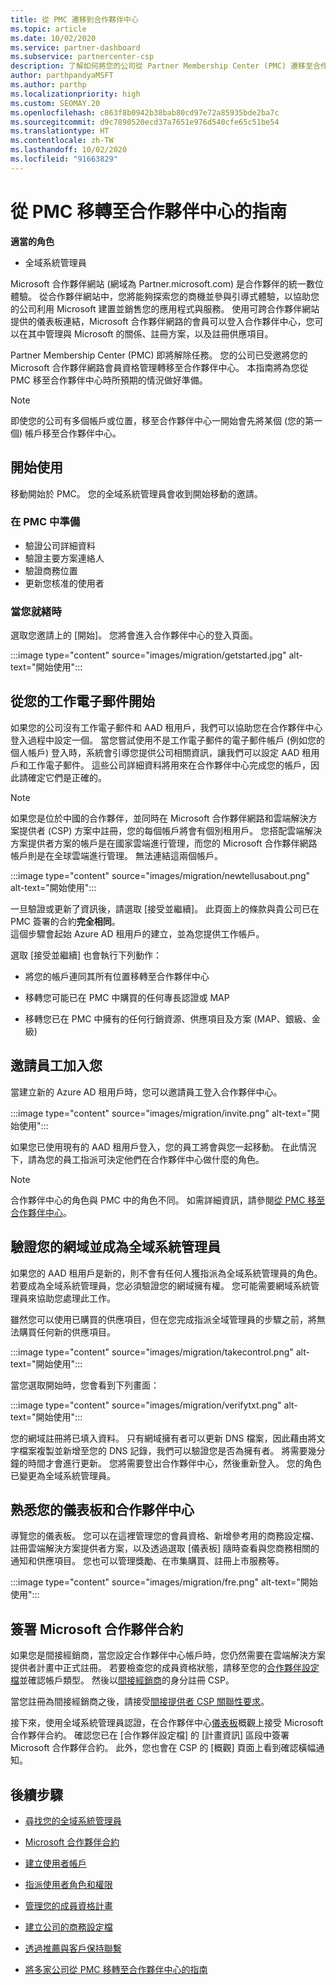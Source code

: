 ```yaml
---
title: 從 PMC 遷移到合作夥伴中心
ms.topic: article
ms.date: 10/02/2020
ms.service: partner-dashboard
ms.subservice: partnercenter-csp
description: 了解如何將您的公司從 Partner Membership Center (PMC) 遷移至合作夥伴中心。
author: parthpandyaMSFT
ms.author: parthp
ms.localizationpriority: high
ms.custom: SEOMAY.20
ms.openlocfilehash: c863f8b0942b38bab80cd97e72a85935bde2ba7c
ms.sourcegitcommit: d9c7890520ecd37a7651e976d540cfe65c51be54
ms.translationtype: HT
ms.contentlocale: zh-TW
ms.lasthandoff: 10/02/2020
ms.locfileid: "91663829"
---
```

# <a name="guide-to-migrating-from-pmc-to-partner-center"></a>從 PMC 移轉至合作夥伴中心的指南

**適當的角色**

- 全域系統管理員

Microsoft 合作夥伴網站 (網域為 Partner.microsoft.com) 是合作夥伴的統一數位體驗。 從合作夥伴網站中，您將能夠探索您的商機並參與引導式體驗，以協助您的公司利用 Microsoft 建置並銷售您的應用程式與服務。 使用可跨合作夥伴網站提供的儀表板連結，Microsoft 合作夥伴網路的會員可以登入合作夥伴中心，您可以在其中管理與 Microsoft 的關係、註冊方案，以及註冊供應項目。

Partner Membership Center (PMC) 即將解除任務。 您的公司已受邀將您的 Microsoft 合作夥伴網路會員資格管理轉移至合作夥伴中心。 本指南將為您從 PMC 移至合作夥伴中心時所預期的情況做好準備。

>[!NOTE]
>即使您的公司有多個帳戶或位置，移至合作夥伴中心一開始會先將某個 (您的第一個) 帳戶移至合作夥伴中心。

## <a name="get-started"></a>開始使用

移動開始於 PMC。 您的全域系統管理員會收到開始移動的邀請。

### <a name="prepare-in-pmc"></a>在 PMC 中準備

- 驗證公司詳細資料
- 驗證主要方案連絡人
- 驗證商務位置
- 更新您核准的使用者

### <a name="when-youre-ready"></a>當您就緒時

選取您邀請上的 [開始]。 您將會進入合作夥伴中心的登入頁面。

:::image type="content" source="images/migration/getstarted.jpg" alt-text="開始使用":::

## <a name="start-with-your-work-email"></a>從您的工作電子郵件開始

如果您的公司沒有工作電子郵件和 AAD 租用戶，我們可以協助您在合作夥伴中心登入過程中設定一個。 當您嘗試使用不是工作電子郵件的電子郵件帳戶 (例如您的個人帳戶) 登入時，系統會引導您提供公司相關資訊，讓我們可以設定 AAD 租用戶和工作電子郵件。 這些公司詳細資料將用來在合作夥伴中心完成您的帳戶，因此請確定它們是正確的。

>[!NOTE]
>如果您是位於中國的合作夥伴，並同時在 Microsoft 合作夥伴網路和雲端解決方案提供者 (CSP) 方案中註冊，您的每個帳戶將會有個別租用戶。 您搭配雲端解決方案提供者方案的帳戶是在國家雲端進行管理，而您的 Microsoft 合作夥伴網路帳戶則是在全球雲端進行管理。 無法連結這兩個帳戶。

:::image type="content" source="images/migration/newtellusabout.png" alt-text="開始使用":::

一旦驗證或更新了資訊後，請選取 [接受並繼續]。
此頁面上的條款與貴公司已在 PMC 簽署的合約**完全相同**。  
這個步驟會起始 Azure AD 租用戶的建立，並為您提供工作帳戶。

選取 [接受並繼續] 也會執行下列動作：

- 將您的帳戶連同其所有位置移轉至合作夥伴中心

- 移轉您可能已在 PMC 中購買的任何專長認證或 MAP

- 移轉您已在 PMC 中擁有的任何行銷資源、供應項目及方案 (MAP、銀級、金級)

## <a name="invite-employees-to-join-you"></a>邀請員工加入您

當建立新的 Azure AD 租用戶時，您可以邀請員工登入合作夥伴中心。

:::image type="content" source="images/migration/invite.png" alt-text="開始使用":::

如果您已使用現有的 AAD 租用戶登入，您的員工將會與您一起移動。 在此情況下，請為您的員工指派可決定他們在合作夥伴中心做什麼的角色。 

>[!NOTE] 
>合作夥伴中心的角色與 PMC 中的角色不同。 如需詳細資訊，請參閱[從 PMC 移至合作夥伴中心](move-pmc-pc-map.md)。

## <a name="verify-your-domain-and-become-a-global-admin"></a>驗證您的網域並成為全域系統管理員  

如果您的 AAD 租用戶是新的，則不會有任何人獲指派為全域系統管理員的角色。若要成為全域系統管理員，您必須驗證您的網域擁有權。 您可能需要網域系統管理員來協助您處理此工作。

雖然您可以使用已購買的供應項目，但在您完成指派全域管理員的步驟之前，將無法購買任何新的供應項目。

:::image type="content" source="images/migration/takecontrol.png" alt-text="開始使用":::

當您選取開始時，您會看到下列畫面：

:::image type="content" source="images/migration/verifytxt.png" alt-text="開始使用":::

您的網域註冊將已填入資料。 只有網域擁有者可以更新 DNS 檔案，因此藉由將文字檔案複製並新增至您的 DNS 記錄，我們可以驗證您是否為擁有者。 將需要幾分鐘的時間才會進行更新。 您將需要登出合作夥伴中心，然後重新登入。 您的角色已變更為全域系統管理員。

## <a name="get-acquainted-with-your-dashboard-and-partner-center"></a>熟悉您的儀表板和合作夥伴中心

導覽您的儀表板。 您可以在這裡管理您的會員資格、新增參考用的商務設定檔、註冊雲端解決方案提供者方案，以及透過選取 [儀表板] 隨時查看與您商務相關的通知和供應項目。 您也可以管理獎勵、在市集購買、註冊上市服務等。  

:::image type="content" source="images/migration/fre.png" alt-text="開始使用":::

## <a name="sign-the-microsoft-partner-agreement"></a>簽署 Microsoft 合作夥伴合約

如果您是間接經銷商，當您設定合作夥伴中心帳戶時，您仍然需要在雲端解決方案提供者計畫中正式註冊。 若要檢查您的成員資格狀態，請移至您的[合作夥伴設定檔](https://partner.microsoft.com/pcv/accountsettings/partnerprofile)並確認帳戶類型。 然後以[間接經銷商](enrolling-in-the-csp-program.md)的身分註冊 CSP。

 當您註冊為間接經銷商之後，請接受[間接提供者 CSP 關聯性要求](indirect-reseller-tasks-in-partner-center.md)。

接下來，使用全域系統管理員認證，在合作夥伴中心[儀表板](https://partner.microsoft.com/pvc/dashboard)概觀上接受 Microsoft 合作夥伴合約。 確認您已在 [合作夥伴設定檔] 的 [計畫資訊] 區段中簽署 Microsoft 合作夥伴合約。 此外，您也會在 CSP 的 [概觀] 頁面上看到確認橫幅通知。 

## <a name="next-steps"></a>後續步驟

- [尋找您的全域系統管理員](become-global-admin.md)

- [Microsoft 合作夥伴合約](microsoft-partner-agreement.md)

- [建立使用者帳戶](create-user-accounts-and-set-permissions.md)

- [指派使用者角色和權限](permissions-overview.md)

- [管理您的成員資格計畫](renew-mpn-offers.md)

- [建立公司的商務設定檔](create-a-marketing-profile.md)

- [透過推薦與客戶保持聯繫](manage-leads.md)

- [將多家公司從 PMC 移轉至合作夥伴中心的指南](move-multiple-companies.md)
